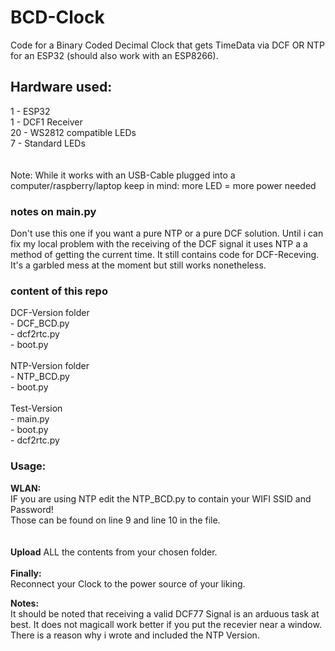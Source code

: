 # BCD-Clock <br>
Code for a Binary Coded Decimal Clock that gets TimeData via DCF OR NTP for an ESP32 (should also work with an ESP8266). <br>
## Hardware used: <br>
1 - ESP32 <br>
1 - DCF1 Receiver <br>
20 - WS2812 compatible LEDs <br>
7 - Standard LEDs<br> <br>
<br>
Note: While it works with an USB-Cable plugged into a computer/raspberry/laptop keep in mind: more LED = more power needed <br>
### notes on main.py <br>
Don't use this one if you want a pure NTP or a pure DCF solution. Until i can fix my local problem with the receiving of the DCF signal it uses 
NTP a a method of getting the current time. It still contains code for DCF-Receving. It's a garbled mess at the moment but still works nonetheless. <br>
### content of this repo <br>
DCF-Version folder <br>
\- DCF_BCD.py <br>
\- dcf2rtc.py <br>
\- boot.py <br> <br>
NTP-Version folder <br>
\- NTP_BCD.py <br>
\- boot.py <br> <br>
Test-Version <br>
\- main.py <br>
\- boot.py <br>
\- dcf2rtc.py <br>


### Usage: <br>
**WLAN:** <br>
IF you are using NTP edit the NTP_BCD.py to contain your WIFI SSID and Password! <br>
Those can be found on line 9 and line 10 in the file. <br>
<br> <br>
**Upload** ALL the contents from your chosen folder. <br>
<br>
**Finally:** <br>
Reconnect your Clock to the power source of your liking.<br>

**Notes:** <br>
It should be noted that receiving a valid DCF77 Signal is an arduous task at best. It does not magicall work better if you put the recevier near a window. There is a reason why i wrote and included the NTP Version.
